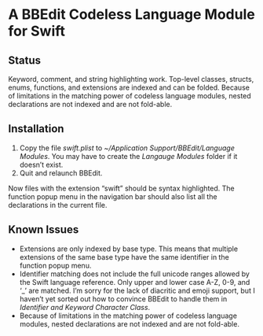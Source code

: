 # A BBEdit Codeless Language Module for Swift

## Status

Keyword, comment, and string highlighting work. Top-level classes, structs, enums, functions, and extensions are indexed and can be folded. Because of limitations in the matching power of codeless language modules, nested declarations are not indexed and are not fold-able.

## Installation

1. Copy the file *swift.plist* to *~/Application Support/BBEdit/Language Modules*. You may have to create the *Langauge Modules* folder if it doesn’t exist.
2. Quit and relaunch BBEdit.

Now files with the extension “swift” should be syntax highlighted. The function popup menu in the navigation bar should also list all the declarations in the current file.

## Known Issues

- Extensions are only indexed by base type. This means that multiple extensions of the same base type have the same identifier in the function popup menu.
- Identifier matching does not include the full unicode ranges allowed by the Swift language reference. Only upper and lower case A-Z, 0-9, and ‘_’ are matched. I’m sorry for the lack of diacritic and emoji support, but I haven’t yet sorted out how to convince BBEdit to handle them in *Identifier and Keyword Character Class*.
- Because of limitations in the matching power of codeless language modules, nested declarations are not indexed and are not fold-able.

